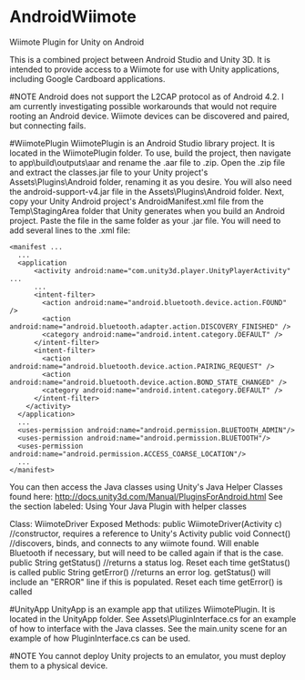 # AndroidWiimote
Wiimote Plugin for Unity on Android

This is a combined project between Android Studio and Unity 3D. It is intended to provide access to a Wiimote for use with Unity applications, including Google Cardboard applications.

#NOTE
Android does not support the L2CAP protocol as of Android 4.2. I am currently investigating possible workarounds that would not require rooting an Android device. Wiimote devices can be discovered and paired, but connecting fails.

#WiimotePlugin
WiimotePlugin is an Android Studio library project. It is located in the WiimotePlugin folder.
To use, build the project, then navigate to app\build\outputs\aar and rename the .aar file to .zip. Open the .zip file and extract the classes.jar file to your Unity project's Assets\Plugins\Android folder, renaming it as you desire.
You will also need the android-support-v4.jar file in the Assets\Plugins\Android folder. Next, copy your Unity Android project's AndroidManifest.xml file from the Temp\StagingArea folder that Unity generates when you build an Android project. Paste the file in the same folder as your .jar file.
You will need to add several lines to the .xml file:

```
<manifest ...
  ...
  <application
      <activity android:name="com.unity3d.player.UnityPlayerActivity" ...
      ...
      <intent-filter>
        <action android:name="android.bluetooth.device.action.FOUND" />
        <action android:name="android.bluetooth.adapter.action.DISCOVERY_FINISHED" />
        <category android:name="android.intent.category.DEFAULT" />
      </intent-filter>
      <intent-filter>
        <action android:name="android.bluetooth.device.action.PAIRING_REQUEST" />
        <action android:name="android.bluetooth.device.action.BOND_STATE_CHANGED" />
        <category android:name="android.intent.category.DEFAULT" />
      </intent-filter>
    </activity>
  </application>
  ...
  <uses-permission android:name="android.permission.BLUETOOTH_ADMIN"/>
  <uses-permission android:name="android.permission.BLUETOOTH"/>
  <uses-permission android:name="android.permission.ACCESS_COARSE_LOCATION"/>
  ...
</manifest>
```

You can then access the Java classes using Unity's Java Helper Classes found here: http://docs.unity3d.com/Manual/PluginsForAndroid.html
See the section labeled: Using Your Java Plugin with helper classes

Class:
WiimoteDriver
Exposed Methods: 
public WiimoteDriver(Activity c) //constructor, requires a reference to Unity's Activity
public void Connect() //discovers, binds, and connects to any wiimote found. Will enable Bluetooth if necessary, but will need to be called again if that is the case.
public String getStatus() //returns a status log. Reset each time getStatus() is called
public String getError() //returns an error log. getStatus() will include an "ERROR" line if this is populated. Reset each time getError() is called

#UnityApp
UnityApp is an example app that utilizes WiimotePlugin. It is located in the UnityApp folder.
See Assets\PluginInterface.cs for an example of how to interface with the Java classes.
See the main.unity scene for an example of how PluginInterface.cs can be used.

#NOTE
You cannot deploy Unity projects to an emulator, you must deploy them to a physical device.